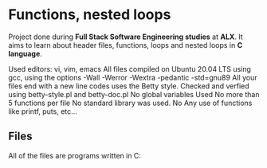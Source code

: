 # Functions, nested loops

Project done during **Full Stack Software Engineering studies** at **ALX**.
It aims to learn about header files, functions, loops and nested loops in **C language**.


Used editors: vi, vim, emacs
All  files  compiled on Ubuntu 20.04 LTS using gcc, using the options -Wall -Werror -Wextra -pedantic -std=gnu89
All your files end with a new line
codes uses the Betty style. Checked and verfied using betty-style.pl and betty-doc.pl
No global variables Used
No more than 5 functions per file
No standard library was used. No
Any use of functions like printf, puts, etc…

## Files
All of the  files are programs written in C:

